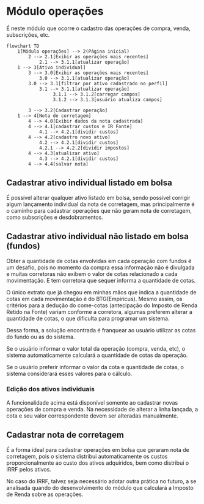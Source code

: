 # Módulo operações

É neste módulo que ocorre o cadastro das operações de compra, venda, subscrições, etc. 

```mermaid
flowchart TD
    1[Módulo operações] --> 2(Página inicial)
        2 --> 2.1[Exibir as operações mais recentes]
            2.1 --> 3.1.1[atualizar operação]
    1 --> 3[Ativo individual]
        3 --> 3.0[Exibir as operações mais recentes]
            3.0 --> 3.1.1[atualizar operação]
        3.0 --> 3.1[filtrar por ativo cadastrado no perfil]
            3.1 --> 3.1.1[atualizar operação]
                 3.1.1 --> 3.1.2[carregar campos]
                 3.1.2 --> 3.1.3[usuário atualiza campos]

        3 --> 3.2[Cadastrar operação]
    1 --> 4[Nota de corretagem]
        4 --> 4.0[Exibir dados da nota cadastrada]
        4 --> 4.1[cadastrar custos e IR Fonte]
            4.1 --> 4.2.1[dividir custos]
        4 --> 4.2[cadastro novo ativo]
            4.2 --> 4.2.1[dividir custos]
            4.2.1 --> 4.2.2[dividir impostos]
        4 --> 4.3[atualizar ativo]
            4.3 --> 4.2.1[dividir custos]
        4 --> 4.4[salvar nota]
```

## Cadastrar ativo individual listado em bolsa
É possível alterar qualquer ativo listado em bolsa, sendo possível corrigir algum lançamento individual da nota de corretagem, mas principalmente é o caminho para cadastrar operações que não geram nota de corretagem, como subscrições e desdobramentos. 

## Cadastrar ativo individual não listado em bolsa (fundos)
Obter a quantidade de cotas envolvidas em cada operação com fundos é um desafio, pois no momento da compra essa informação não é divulgada e muitas corretoras não exibem o valor de cotas relacionado a cada movimentação. E tem corretora que sequer informa a quantidade de cotas.

O único extrato que já chegou em minhas mãos que indica a quantidade de cotas em cada movimentação é do BTG(Empiricus). Mesmo assim, os critérios para a dedução do come-cotas (antecipação do Imposto de Renda Retido na Fonte) variam conforme a corretora, algumas preferem alterar a quantidade de cotas, o que dificulta para programar um sistema.

Dessa forma, a solução encontrada é franquear ao usuário utilizar as cotas do fundo ou as do sistema. 

Se o usuário informar o valor total da operação (compra, venda, etc), o sistema automaticamente calculará a quantidade de cotas da operação.

Se o usuário preferir informar o valor da cota e quantidade de cotas, o sistema considerará esses valores para o cálculo.

### Edição dos ativos individuais
A funcionalidade acima está disponível somente ao cadastrar novas operações de compra e venda. Na necessidade de alterar a linha lançada, a cota e seu valor correspondente devem ser alteradas manualmente.

## Cadastrar nota de corretagem
É a forma ideal para cadastrar operações em bolsa que geraram nota de corretagem, pois o sistema distribui automaticamente os custos proporcionalmente ao custo dos ativos adquiridos, bem como distribui o IRRF pelos ativos. 

No caso do IRRF, talvez seja necessário adotar outra prática no futuro, a se analisada quando do desenvolvimento do módulo que calculará a Imposto de Renda sobre as operações.
